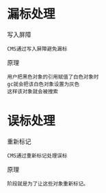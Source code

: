 


# 漏标处理

写入屏障

	CMS通过写入屏障避免漏标   

原理

	用户把黑色对象的引用赋值了白色对象时
	gc就会把该白色对象设置为灰色
	这样该对象就会被搜索
	


# 误标处理

重新标记

	CMS通过重新标记处理误标

原理

	阶段就是为了让这些对象重新标记。


